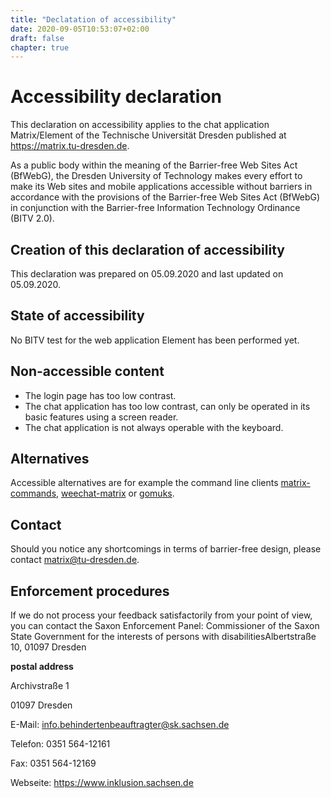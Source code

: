 ```yaml
---
title: "Declatation of accessibility"
date: 2020-09-05T10:53:07+02:00
draft: false
chapter: true
---
```


# Accessibility declaration 
This declaration on accessibility applies to the chat application Matrix/Element of the Technische Universität Dresden published at https://matrix.tu-dresden.de.

As a public body within the meaning of the Barrier-free Web Sites Act (BfWebG), the Dresden University of Technology makes every effort to make its Web sites and mobile applications accessible without barriers in accordance with the provisions of the Barrier-free Web Sites Act (BfWebG) in conjunction with the Barrier-free Information Technology Ordinance (BITV 2.0).

## Creation of this declaration of accessibility
This declaration was prepared on 05.09.2020 and last updated on 05.09.2020. 

<!-- The basis of this declaration on accessibility is [a [BITV-]self-assessment [on the date | in the period from date to date] carried out by the TU Dresden | an evaluation (e.g. certification according to BITV 2.0) [on the date | in the period from date to date]] carried out by an independent body (name name!). -->

## State of accessibility
No BITV test for the web application Element has been performed yet.

## Non-accessible content 
* The login page has too low contrast.
* The chat application has too low contrast, can only be operated in its basic features using a screen reader.
* The chat application is not always operable with the keyboard.
## Alternatives
Accessible alternatives are for example the command line clients [matrix-commands](https://matrix.org/docs/projects/client/matrix-commander), [weechat-matrix](https://matrix.org/docs/projects/client/weechat-matrix) or [gomuks](https://matrix.org/docs/projects/client/gomuks).
## Contact 
Should you notice any shortcomings in terms of barrier-free design, please contact matrix@tu-dresden.de.
## Enforcement procedures
If we do not process your feedback satisfactorily from your point of view, you can contact the Saxon Enforcement Panel:
Commissioner of the Saxon State Government for the interests of persons with disabilitiesAlbertstraße 10, 01097 Dresden

**postal address**

Archivstraße 1

01097 Dresden

E-Mail: info.behindertenbeauftragter@sk.sachsen.de

Telefon: 0351 564-12161

Fax: 0351 564-12169

Webseite: https://www.inklusion.sachsen.de



